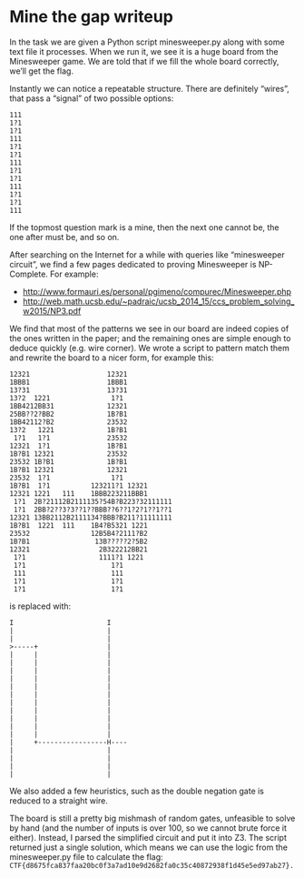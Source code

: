 # Mine the gap writeup

In the task we are given a Python script minesweeper.py along with 
some text file it processes. When we run it, we see it is a huge 
board from the Minesweeper game. We are told that if we fill the 
whole board correctly, we’ll get the flag.

Instantly we can notice a repeatable structure. There are definitely 
“wires”, that pass a “signal” of two possible options:

```
111
1?1
1?1
111
1?1
1?1
111
1?1
1?1
111
1?1
1?1
111
```

If the topmost question mark is a mine, then the next one cannot be, 
the one after must be, and so on.

After searching on the Internet for a while with queries like 
“minesweeper circuit”, we find a few pages dedicated to proving 
Minesweeper is NP-Complete. For example: 
- http://www.formauri.es/personal/pgimeno/compurec/Minesweeper.php
- http://web.math.ucsb.edu/~padraic/ucsb_2014_15/ccs_problem_solving_w2015/NP3.pdf 

We find that most of the patterns we see in our board are indeed copies 
of the ones written in the paper; and the remaining ones are 
simple enough to deduce quickly (e.g. wire corner). We wrote a script 
to pattern match them and rewrite the board to a nicer form, 
for example this:

```
12321                   12321           
1BBB1                   1BBB1           
13?31                   13?31           
13?2  1221               1?1            
1BB4212BB31             12321           
25BB??2?BB2             1B?B1           
1BB42112?B2             23532           
13?2   1221             1B?B1           
 1?1   1?1              23532           
12321  1?1              1B?B1           
1B?B1 12321             23532           
23532 1B?B1             1B?B1           
1B?B1 12321             12321           
23532  1?1               1?1            
1B?B1  1?1          123211?1 12321      
12321 1221   111    1BBB223211BBB1      
 1?1  2B?21112B2111135?54B?B223?32111111
 1?1  2BB?2??3?3??1??BBB??6??1?2?1??1??1
12321 13BB2112B2111134?BBB?B211?11111111
1B?B1  1221  111    1B4?B5321 1221      
23532               12B5B4?2111?B2      
1B?B1                13B?????2?5B2      
12321                 2B322212BB21      
 1?1                  1111?1 1221       
 1?1                     1?1            
 111                     111            
 1?1                     1?1            
 1?1                     1?1            
```

is replaced with:

```
I                       I    
|                       |    
|                       |    
>-----+                 |    
|     |                 |    
|     |                 |    
|     |                 |    
|     |                 |    
|     |                 |    
|     |                 |    
|     |                 |    
|     |                 |    
|     |                 |    
|     |                 |    
|     |                 |    
|     +-----------------H----
|                       |    
|                       |    
|                       |    
|                       |    
```

We also added a few heuristics, such as the double negation gate 
is reduced to a straight wire.

The board is still a pretty big mishmash of random gates, unfeasible 
to solve by hand (and the number of inputs is over 100, so we 
cannot brute force it either). Instead, I parsed the simplified 
circuit and put it into Z3. The script returned just a single 
solution, which means we can use the logic from the minesweeper.py 
file to calculate the flag: 
`CTF{d8675fca837faa20bc0f3a7ad10e9d2682fa0c35c40872938f1d45e5ed97ab27}.`




